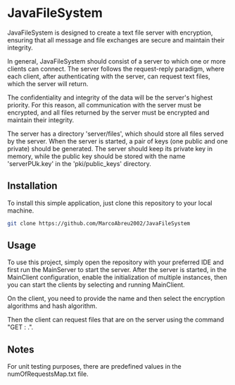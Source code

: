 # JavaFileSystem

JavaFileSystem is designed to create a text file server with encryption, ensuring that all message and file exchanges are secure and maintain their integrity.

In general, JavaFileSystem should consist of a server to which one or more clients can connect. The server follows the request-reply paradigm, where each client, after authenticating with the server, can request text files, which the server will return.

The confidentiality and integrity of the data will be the server's highest priority. For this reason, all communication with the server must be encrypted, and all files returned by the server must be encrypted and maintain their integrity.

The server has a directory 'server/files', which should store all files served by the server. When the server is started, a pair of keys (one public and one private) should be generated. The server should keep its private key in memory, while the public key should be stored with the name 'serverPUk.key' in the 'pki/public_keys' directory.

## Installation

To install this simple application, just clone this repository to your local machine.

```bash
git clone https://github.com/MarcoAbreu2002/JavaFileSystem
```

## Usage

To use this project, simply open the repository with your preferred IDE and first run the MainServer to start the server. After the server is started, in the MainClient configuration, enable the initialization of multiple instances, then you can start the clients by selecting and running MainClient.

On the client, you need to provide the name and then select the encryption algorithms and hash algorithm.

Then the client can request files that are on the server using the command "GET : <file-name>.<file-extension>".
  
## Notes
  
For unit testing purposes, there are predefined values in the numOfRequestsMap.txt file.
